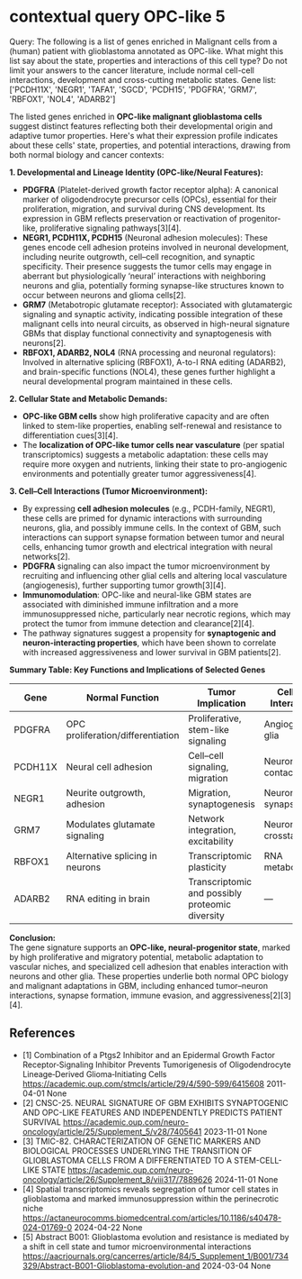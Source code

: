 # contextual query OPC-like 5

Query: The following is a list of genes enriched in Malignant cells from a (human) patient with glioblastoma  annotated as OPC-like.  What might this list say about the state, properties and interactions of this cell type?  Do not limit your answers to the cancer literature,  include normal cell-cell interactions, development and cross-cutting metabolic states.  Gene list: ['PCDH11X', 'NEGR1', 'TAFA1', 'SGCD', 'PCDH15', 'PDGFRA', 'GRM7', 'RBFOX1', 'NOL4', 'ADARB2']

The listed genes enriched in **OPC-like malignant glioblastoma cells** suggest distinct features reflecting both their developmental origin and adaptive tumor properties. Here's what their expression profile indicates about these cells' state, properties, and potential interactions, drawing from both normal biology and cancer contexts:

**1. Developmental and Lineage Identity (OPC-like/Neural Features):**

- **PDGFRA** (Platelet-derived growth factor receptor alpha): A canonical marker of oligodendrocyte precursor cells (OPCs), essential for their proliferation, migration, and survival during CNS development. Its expression in GBM reflects preservation or reactivation of progenitor-like, proliferative signaling pathways[3][4].
- **NEGR1, PCDH11X, PCDH15** (Neuronal adhesion molecules): These genes encode cell adhesion proteins involved in neuronal development, including neurite outgrowth, cell–cell recognition, and synaptic specificity. Their presence suggests the tumor cells may engage in aberrant but physiologically ‘neural’ interactions with neighboring neurons and glia, potentially forming synapse-like structures known to occur between neurons and glioma cells[2].
- **GRM7** (Metabotropic glutamate receptor): Associated with glutamatergic signaling and synaptic activity, indicating possible integration of these malignant cells into neural circuits, as observed in high-neural signature GBMs that display functional connectivity and synaptogenesis with neurons[2].
- **RBFOX1, ADARB2, NOL4** (RNA processing and neuronal regulators): Involved in alternative splicing (RBFOX1), A-to-I RNA editing (ADARB2), and brain-specific functions (NOL4), these genes further highlight a neural developmental program maintained in these cells.

**2. Cellular State and Metabolic Demands:**

- **OPC-like GBM cells** show high proliferative capacity and are often linked to stem-like properties, enabling self-renewal and resistance to differentiation cues[3][4].
- The **localization of OPC-like tumor cells near vasculature** (per spatial transcriptomics) suggests a metabolic adaptation: these cells may require more oxygen and nutrients, linking their state to pro-angiogenic environments and potentially greater tumor aggressiveness[4].

**3. Cell–Cell Interactions (Tumor Microenvironment):**

- By expressing **cell adhesion molecules** (e.g., PCDH-family, NEGR1), these cells are primed for dynamic interactions with surrounding neurons, glia, and possibly immune cells. In the context of GBM, such interactions can support synapse formation between tumor and neural cells, enhancing tumor growth and electrical integration with neural networks[2].
- **PDGFRA** signaling can also impact the tumor microenvironment by recruiting and influencing other glial cells and altering local vasculature (angiogenesis), further supporting tumor growth[3][4].
- **Immunomodulation**: OPC-like and neural-like GBM states are associated with diminished immune infiltration and a more immunosuppressed niche, particularly near necrotic regions, which may protect the tumor from immune detection and clearance[2][4].
- The pathway signatures suggest a propensity for **synaptogenic and neuron-interacting properties**, which have been shown to correlate with increased aggressiveness and lower survival in GBM patients[2].

**Summary Table: Key Functions and Implications of Selected Genes**

| Gene      | Normal Function                     | Tumor Implication                      | Cellular Interaction |
|-----------|-------------------------------------|----------------------------------------|----------------------|
| PDGFRA    | OPC proliferation/differentiation   | Proliferative, stem-like signaling     | Angiogenesis, glia   |
| PCDH11X   | Neural cell adhesion                | Cell–cell signaling, migration         | Neuron/glia contact  |
| NEGR1     | Neurite outgrowth, adhesion         | Migration, synaptogenesis              | Neuron/tumor synapse |
| GRM7      | Modulates glutamate signaling       | Network integration, excitability      | Neuron/tumor crosstalk|
| RBFOX1    | Alternative splicing in neurons     | Transcriptomic plasticity              | RNA metabolism       |
| ADARB2    | RNA editing in brain                | Transcriptomic and possibly proteomic diversity | —          |

**Conclusion:**  
The gene signature supports an **OPC-like, neural-progenitor state**, marked by high proliferative and migratory potential, metabolic adaptation to vascular niches, and specialized cell adhesion that enables interaction with neurons and other glia. These properties underlie both normal OPC biology and malignant adaptations in GBM, including enhanced tumor–neuron interactions, synapse formation, immune evasion, and aggressiveness[2][3][4].



## References

- [1] Combination of a Ptgs2 Inhibitor and an Epidermal Growth Factor Receptor‐Signaling Inhibitor Prevents Tumorigenesis of Oligodendrocyte Lineage‐Derived Glioma‐Initiating Cells https://academic.oup.com/stmcls/article/29/4/590-599/6415608 2011-04-01 None
- [2] CNSC-25. NEURAL SIGNATURE OF GBM EXHIBITS SYNAPTOGENIC AND OPC-LIKE FEATURES AND INDEPENDENTLY PREDICTS PATIENT SURVIVAL https://academic.oup.com/neuro-oncology/article/25/Supplement_5/v28/7405641 2023-11-01 None
- [3] TMIC-82. CHARACTERIZATION OF GENETIC MARKERS AND BIOLOGICAL PROCESSES UNDERLYING THE TRANSITION OF GLIOBLASTOMA CELLS FROM A DIFFERENTIATED TO A STEM-CELL-LIKE STATE https://academic.oup.com/neuro-oncology/article/26/Supplement_8/viii317/7889626 2024-11-01 None
- [4] Spatial transcriptomics reveals segregation of tumor cell states in glioblastoma and marked immunosuppression within the perinecrotic niche https://actaneurocomms.biomedcentral.com/articles/10.1186/s40478-024-01769-0 2024-04-22 None
- [5] Abstract B001: Glioblastoma evolution and resistance is mediated by a shift in cell state and tumor microenvironmental interactions https://aacrjournals.org/cancerres/article/84/5_Supplement_1/B001/734329/Abstract-B001-Glioblastoma-evolution-and 2024-03-04 None